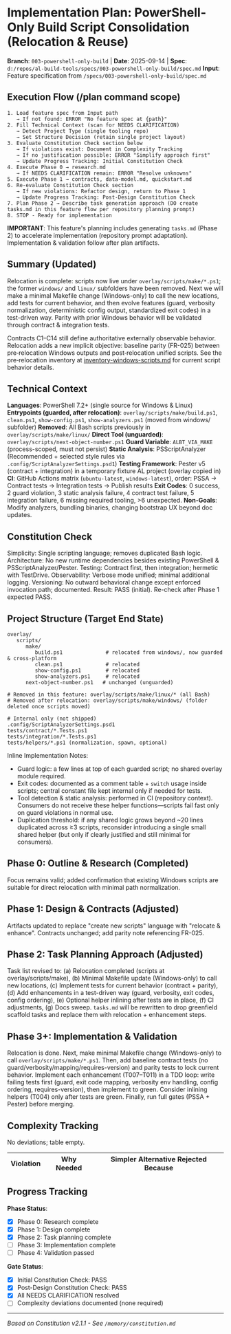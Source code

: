 # Implementation Plan: PowerShell-Only Build Script Consolidation (Relocation & Reuse)

**Branch**: `003-powershell-only-build` | **Date**: 2025-09-14 | **Spec**: `d:/repos/al-build-tools/specs/003-powershell-only-build/spec.md`
**Input**: Feature specification from `/specs/003-powershell-only-build/spec.md`

## Execution Flow (/plan command scope)
```
1. Load feature spec from Input path
   → If not found: ERROR "No feature spec at {path}"
2. Fill Technical Context (scan for NEEDS CLARIFICATION)
   → Detect Project Type (single tooling repo)
   → Set Structure Decision (retain single project layout)
3. Evaluate Constitution Check section below
   → If violations exist: Document in Complexity Tracking
   → If no justification possible: ERROR "Simplify approach first"
   → Update Progress Tracking: Initial Constitution Check
4. Execute Phase 0 → research.md
   → If NEEDS CLARIFICATION remain: ERROR "Resolve unknowns"
5. Execute Phase 1 → contracts, data-model.md, quickstart.md
6. Re-evaluate Constitution Check section
   → If new violations: Refactor design, return to Phase 1
   → Update Progress Tracking: Post-Design Constitution Check
7. Plan Phase 2 → Describe task generation approach (DO create tasks.md in this feature flow per repository planning prompt)
8. STOP - Ready for implementation
```

**IMPORTANT**: This feature's planning includes generating `tasks.md` (Phase 2) to accelerate implementation (repository prompt adaptation). Implementation & validation follow after plan artifacts.

## Summary (Updated)
Relocation is complete: scripts now live under `overlay/scripts/make/*.ps1`; the former `windows/` and `linux/` subfolders have been removed. Next we will make a minimal Makefile change (Windows-only) to call the new locations, add tests for current behavior, and then evolve features (guard, verbosity normalization, deterministic config output, standardized exit codes) in a test-driven way. Parity with prior Windows behavior will be validated through contract & integration tests.

Contracts C1–C14 still define authoritative externally observable behavior. Relocation adds a new implicit objective: baseline parity (FR-025) between pre‑relocation Windows outputs and post‑relocation unified scripts. See the pre‑relocation inventory at [inventory-windows-scripts.md](file:///d:/repos/al-build-tools/specs/003-powershell-only-build/inventory-windows-scripts.md) for current script behavior details.

## Technical Context
**Languages**: PowerShell 7.2+ (single source for Windows & Linux)
**Entrypoints (guarded, after relocation)**: `overlay/scripts/make/build.ps1`, `clean.ps1`, `show-config.ps1`, `show-analyzers.ps1` (moved from windows/ subfolder)
**Removed**: All Bash scripts previously in `overlay/scripts/make/linux/`
**Direct Tool (unguarded)**: `overlay/scripts/next-object-number.ps1`
**Guard Variable**: `ALBT_VIA_MAKE` (process-scoped, must not persist)
**Static Analysis**: PSScriptAnalyzer (Recommended + selected style rules via `.config/ScriptAnalyzerSettings.psd1`)
**Testing Framework**: Pester v5 (contract + integration) in a temporary fixture AL project (overlay copied in)
**CI**: GitHub Actions matrix (`ubuntu-latest`, `windows-latest`), order: PSSA → Contract tests → Integration tests → Publish results
**Exit Codes**: 0 success, 2 guard violation, 3 static analysis failure, 4 contract test failure, 5 integration failure, 6 missing required tooling, >6 unexpected.
**Non-Goals**: Modify analyzers, bundling binaries, changing bootstrap UX beyond doc updates.

## Constitution Check
Simplicity: Single scripting language; removes duplicated Bash logic.
Architecture: No new runtime dependencies besides existing PowerShell & PSScriptAnalyzer/Pester.
Testing: Contract first, then integration; hermetic with TestDrive.
Observability: Verbose mode unified; minimal additional logging.
Versioning: No outward behavioral change except enforced invocation path; documented.
Result: PASS (initial). Re-check after Phase 1 expected PASS.

## Project Structure (Target End State)
```
overlay/
   scripts/
      make/
         build.ps1              # relocated from windows/, now guarded & cross-platform
         clean.ps1              # relocated
         show-config.ps1        # relocated
         show-analyzers.ps1     # relocated
      next-object-number.ps1   # unchanged (unguarded)

# Removed in this feature: overlay/scripts/make/linux/* (all Bash)
# Removed after relocation: overlay/scripts/make/windows/ (folder deleted once scripts moved)

# Internal only (not shipped)
.config/ScriptAnalyzerSettings.psd1
tests/contract/*.Tests.ps1
tests/integration/*.Tests.ps1
tests/helpers/*.ps1 (normalization, spawn, optional)
```

Inline Implementation Notes:
- Guard logic: a few lines at top of each guarded script; no shared overlay module required.
- Exit codes: documented as a comment table + `switch` usage inside scripts; central constant file kept internal only if needed for tests.
- Tool detection & static analysis: performed in CI (repository context). Consumers do not receive these helper functions—scripts fail fast only on guard violations in normal use.
- Duplication threshold: if any shared logic grows beyond ~20 lines duplicated across ≥3 scripts, reconsider introducing a single small shared helper (but only if clearly justified and still minimal for consumers).

## Phase 0: Outline & Research (Completed)
Focus remains valid; added confirmation that existing Windows scripts are suitable for direct relocation with minimal path normalization.

## Phase 1: Design & Contracts (Adjusted)
Artifacts updated to replace "create new scripts" language with "relocate & enhance". Contracts unchanged; add parity note referencing FR-025.

## Phase 2: Task Planning Approach (Adjusted)
Task list revised to: (a) Relocation completed (scripts at overlay/scripts/make), (b) Minimal Makefile update (Windows-only) to call new locations, (c) Implement tests for current behavior (contract + parity), (d) Add enhancements in a test-driven way (guard, verbosity, exit codes, config ordering), (e) Optional helper inlining after tests are in place, (f) CI adjustments, (g) Docs sweep.
`tasks.md` will be rewritten to drop greenfield scaffold tasks and replace them with relocation + enhancement steps.

## Phase 3+: Implementation & Validation
Relocation is done. Next, make minimal Makefile change (Windows-only) to call `overlay/scripts/make/*.ps1`. Then, add baseline contract tests (no guard/verbosity/mapping/requires-version) and parity tests to lock current behavior. Implement each enhancement (T007–T011) in a TDD loop: write failing tests first (guard, exit code mapping, verbosity env handling, config ordering, requires-version), then implement to green. Consider inlining helpers (T004) only after tests are green. Finally, run full gates (PSSA + Pester) before merging.

## Complexity Tracking
No deviations; table empty.

| Violation | Why Needed | Simpler Alternative Rejected Because |
|-----------|------------|---------------------------------------|

## Progress Tracking
**Phase Status**:
- [x] Phase 0: Research complete
- [x] Phase 1: Design complete
- [x] Phase 2: Task planning complete
- [ ] Phase 3: Implementation complete
- [ ] Phase 4: Validation passed

**Gate Status**:
- [x] Initial Constitution Check: PASS
- [x] Post-Design Constitution Check: PASS
- [x] All NEEDS CLARIFICATION resolved
- [ ] Complexity deviations documented (none required)

---
*Based on Constitution v2.1.1 - See `/memory/constitution.md`*
